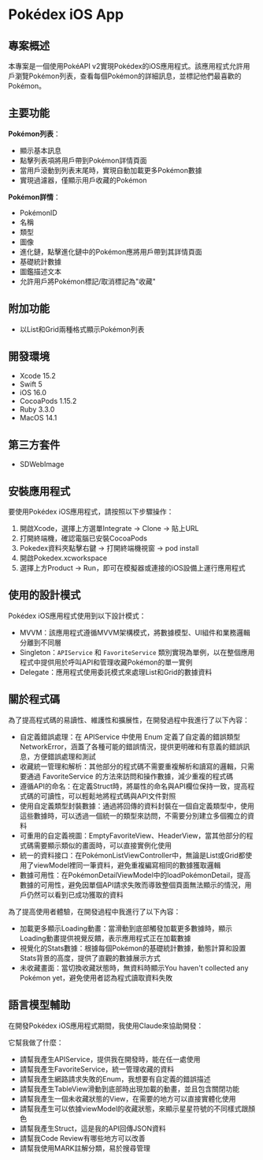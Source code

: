 # Pokédex iOS App

## 專案概述

本專案是一個使用PokéAPI v2實現Pokédex的iOS應用程式。該應用程式允許用戶瀏覽Pokémon列表，查看每個Pokémon的詳細訊息，並標記他們最喜歡的Pokémon。

## 主要功能

**Pokémon列表**：
  - 顯示基本訊息
  - 點擊列表項將用戶帶到Pokémon詳情頁面
  - 當用戶滾動到列表末尾時，實現自動加載更多Pokémon數據
  - 實現過濾器，僅顯示用戶收藏的Pokémon

 **Pokémon詳情**：
  - PokémonID
  - 名稱
  - 類型
  - 圖像
  - 進化鏈，點擊進化鏈中的Pokémon應將用戶帶到其詳情頁面
  - 基礎統計數據
  - 圖鑑描述文本
  - 允許用戶將Pokémon標記/取消標記為"收藏"

## 附加功能
  - 以List和Grid兩種格式顯示Pokémon列表

## 開發環境
  - Xcode 15.2
  - Swift 5
  - iOS 16.0
  - CocoaPods 1.15.2
  - Ruby 3.3.0
  - MacOS 14.1

## 第三方套件
  - SDWebImage

## 安裝應用程式

要使用Pokédex iOS應用程式，請按照以下步驟操作：

1. 開啟Xcode，選擇上方選單Integrate -> Clone -> 貼上URL  
2. 打開終端機，確認電腦已安裝CocoaPods
3. Pokedex資料夾點擊右鍵 -> 打開終端機視窗 -> pod install
4. 開啟Pokedex.xcworkspace
5. 選擇上方Product -> Run，即可在模擬器或連接的iOS設備上運行應用程式

## 使用的設計模式

Pokédex iOS應用程式使用到以下設計模式：

- MVVM：該應用程式遵循MVVM架構模式，將數據模型、UI組件和業務邏輯分離到不同層
- Singleton：`APIService` 和 `FavoriteService` 類別實現為單例，以在整個應用程式中提供用於呼叫API和管理收藏Pokémon的單一實例
- Delegate：應用程式使用委託模式來處理List和Grid的數據資料

## 關於程式碼

為了提高程式碼的易讀性、維護性和擴展性，在開發過程中我進行了以下內容：

- 自定義錯誤處理：在 APIService 中使用 Enum 定義了自定義的錯誤類型 NetworkError，涵蓋了各種可能的錯誤情況，提供更明確和有意義的錯誤訊息，方便錯誤處理和測試
- 收藏統一管理和解析：其他部分的程式碼不需要重複解析和讀寫的邏輯，只需要通過 FavoriteService 的方法來訪問和操作數據，減少重複的程式碼
- 遵循API的命名：在定義Struct時，將屬性的命名與API欄位保持一致，提高程式碼的可讀性，可以輕鬆地將程式碼與API文件對照
- 使用自定義類型封裝數據：通過將回傳的資料封裝在一個自定義類型中，使用這些數據時，可以透過一個統一的類型來訪問，不需要分別建立多個獨立的資料
- 可重用的自定義視圖：EmptyFavoriteView、HeaderView，當其他部分的程式碼需要顯示類似的畫面時，可以直接實例化使用
- 統一的資料接口：在PokémonListViewController中，無論是List或Grid都使用了viewModel裡同一筆資料，避免重複編寫相同的數據獲取邏輯
- 數據可用性：在PokémonDetailViewModel中的loadPokémonDetail，提高數據的可用性，避免因單個API請求失敗而導致整個頁面無法顯示的情況，用戶仍然可以看到已成功獲取的資料

為了提高使用者體驗，在開發過程中我進行了以下內容：

- 加載更多顯示Loading動畫：當滑動到底部觸發加載更多數據時，顯示Loading動畫提供視覺反饋，表示應用程式正在加載數據
- 視覺化的Stats數據：根據每個Pokémon的基礎統計數據，動態計算和設置Stats背景的高度，提供了直觀的數據展示方式
- 未收藏畫面：當切換收藏狀態時，無資料時顯示You haven't collected any Pokémon yet，避免使用者認為程式讀取資料失敗

## 語言模型輔助

在開發Pokédex iOS應用程式期間，我使用Claude來協助開發：

它幫我做了什麼：
- 請幫我產生APIService，提供我在開發時，能在任一處使用
- 請幫我產生FavoriteService，統一管理收藏的資料
- 請幫我產生網路請求失敗的Enum，我想要有自定義的錯誤描述
- 請幫我產生TableView滑動到底部時出現加載的動畫，並且包含關閉功能
- 請幫我產生一個未收藏狀態的View，在需要的地方可以直接實體化使用
- 請幫我產生可以依據viewModel的收藏狀態，來顯示星星符號的不同樣式跟顏色
- 請幫我產生Struct，這是我的API回傳JSON資料
- 請幫我Code Review有哪些地方可以改善
- 請幫我使用MARK註解分類，易於搜尋管理



